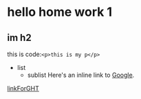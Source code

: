 # hello home work 1
## im h2
this is code:`<p>this is my p</p>`


 * list
   *  sublist
 Here's an inline link to [Google](http://www.google.com/).
 
 [linkForGHT](https://nisimben.github.io/gitHW2/index.html)
